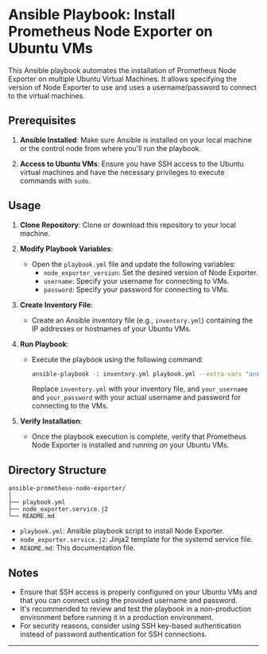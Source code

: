 # Ansible Playbook: Install Prometheus Node Exporter on Ubuntu VMs

This Ansible playbook automates the installation of Prometheus Node Exporter on multiple Ubuntu Virtual Machines. It allows specifying the version of Node Exporter to use and uses a username/password to connect to the virtual machines.

## Prerequisites

1. **Ansible Installed**: Make sure Ansible is installed on your local machine or the control node from where you'll run the playbook.

2. **Access to Ubuntu VMs**: Ensure you have SSH access to the Ubuntu virtual machines and have the necessary privileges to execute commands with `sudo`.

## Usage

1. **Clone Repository**: Clone or download this repository to your local machine.

2. **Modify Playbook Variables**:
   - Open the `playbook.yml` file and update the following variables:
     - `node_exporter_version`: Set the desired version of Node Exporter.
     - `username`: Specify your username for connecting to VMs.
     - `password`: Specify your password for connecting to VMs.

3. **Create Inventory File**:
   - Create an Ansible inventory file (e.g., `inventory.yml`) containing the IP addresses or hostnames of your Ubuntu VMs.

4. **Run Playbook**:
   - Execute the playbook using the following command:
     ```bash
     ansible-playbook -i inventory.yml playbook.yml --extra-vars "ansible_ssh_user=your_username ansible_ssh_pass=your_password"
     ```
     Replace `inventory.yml` with your inventory file, and `your_username` and `your_password` with your actual username and password for connecting to the VMs.

5. **Verify Installation**:
   - Once the playbook execution is complete, verify that Prometheus Node Exporter is installed and running on your Ubuntu VMs.

## Directory Structure

```
ansible-prometheus-node-exporter/
│
├── playbook.yml
├── node_exporter.service.j2
└── README.md
```

- `playbook.yml`: Ansible playbook script to install Node Exporter.
- `node_exporter.service.j2`: Jinja2 template for the systemd service file.
- `README.md`: This documentation file.

## Notes

- Ensure that SSH access is properly configured on your Ubuntu VMs and that you can connect using the provided username and password.
- It's recommended to review and test the playbook in a non-production environment before running it in a production environment.
- For security reasons, consider using SSH key-based authentication instead of password authentication for SSH connections.

---
